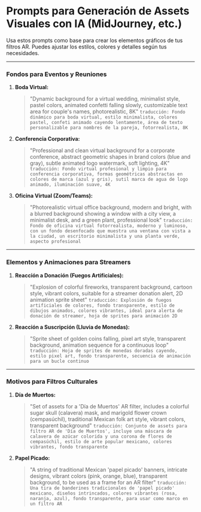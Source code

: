 # Prompts para Generación de Assets Visuales con IA (MidJourney, etc.)

Usa estos prompts como base para crear los elementos gráficos de tus filtros AR. Puedes ajustar los estilos, colores y detalles según tus necesidades.

---

### Fondos para Eventos y Reuniones

1.  **Boda Virtual:**
    > "Dynamic background for a virtual wedding, minimalist style, pastel colors, animated confetti falling slowly, customizable text area for couple's names, photorealistic, 8K"
    > `traducción: Fondo dinámico para boda virtual, estilo minimalista, colores pastel, confeti animado cayendo lentamente, área de texto personalizable para nombres de la pareja, fotorrealista, 8K`

2.  **Conferencia Corporativa:**
    > "Professional and clean virtual background for a corporate conference, abstract geometric shapes in brand colors (blue and gray), subtle animated logo watermark, soft lighting, 4K"
    > `traducción: Fondo virtual profesional y limpio para conferencia corporativa, formas geométricas abstractas en colores de marca (azul y gris), sutil marca de agua de logo animado, iluminación suave, 4K`

3.  **Oficina Virtual (Zoom/Teams):**
    > "Photorealistic virtual office background, modern and bright, with a blurred background showing a window with a city view, a minimalist desk, and a green plant, professional look"
    > `traducción: Fondo de oficina virtual fotorrealista, moderno y luminoso, con un fondo desenfocado que muestra una ventana con vista a la ciudad, un escritorio minimalista y una planta verde, aspecto profesional`

---

### Elementos y Animaciones para Streamers

1.  **Reacción a Donación (Fuegos Artificiales):**
    > "Explosion of colorful fireworks, transparent background, cartoon style, vibrant colors, suitable for a streamer donation alert, 2D animation sprite sheet"
    > `traducción: Explosión de fuegos artificiales de colores, fondo transparente, estilo de dibujos animados, colores vibrantes, ideal para alerta de donación de streamer, hoja de sprites para animación 2D`

2.  **Reacción a Suscripción (Lluvia de Monedas):**
    > "Sprite sheet of golden coins falling, pixel art style, transparent background, animation sequence for a continuous loop"
    > `traducción: Hoja de sprites de monedas doradas cayendo, estilo pixel art, fondo transparente, secuencia de animación para un bucle continuo`

---

### Motivos para Filtros Culturales

1.  **Día de Muertos:**
    > "Set of assets for a 'Día de Muertos' AR filter, includes a colorful sugar skull (calavera) mask, and marigold flower crown (cempasúchil), traditional Mexican folk art style, vibrant colors, transparent background"
    > `traducción: Conjunto de assets para filtro AR de 'Día de Muertos', incluye una máscara de calavera de azúcar colorida y una corona de flores de cempasúchil, estilo de arte popular mexicano, colores vibrantes, fondo transparente`

2.  **Papel Picado:**
    > "A string of traditional Mexican 'papel picado' banners, intricate designs, vibrant colors (pink, orange, blue), transparent background, to be used as a frame for an AR filter"
    > `traducción: Una tira de banderines tradicionales de 'papel picado' mexicano, diseños intrincados, colores vibrantes (rosa, naranja, azul), fondo transparente, para usar como marco en un filtro AR`
